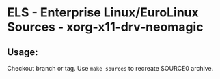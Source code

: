 # ELS - Enterprise Linux/EuroLinux Sources - xorg-x11-drv-neomagic
 
## Usage:
  Checkout branch or tag. Use `make sources` to recreate  SOURCE0 archive.
